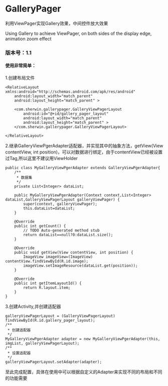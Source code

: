 # GalleryPager
利用ViewPager实现Gallery效果，中间控件放大效果

Using Gallery to achieve ViewPager, on both sides of the display edge, animation zoom effect

### 版本号：1.1

#### 使用非常简单：
1.创建布局文件
```
<RelativeLayout xmlns:android="http://schemas.android.com/apk/res/android"
    android:layout_width="match_parent"
    android:layout_height="match_parent" >

    <com.sherwin.gallerypager.GalleryViewPagerLayout
        android:id="@+id/gallery_pager_layout"
        android:layout_width="match_parent"
        android:layout_height="match_parent" >
    </com.sherwin.gallerypager.GalleryViewPagerLayout>

</RelativeLayout>
```
2.继承GalleryViewPgerAdapter适配器，并实现其中的抽象方法，getView(View contentView, int position)，可以对数据进行绑定，由于contentView已经被设置过Tag,所以这里不建议用ViewHolder
```
public class MyGalleryViewPgerAdapter extends GalleryViewPgerAdapter{
	/**
	 * 数据集
	 */
	private List<Integer> dataList;
	
	public MyGalleryViewPgerAdapter(Context context,List<Integer> dataList,GalleryViewPagerLayout galleryViewPager) {
		super(context, galleryViewPager);
		this.dataList=dataList;
	}

	@Override
	public int getCount() {
		// TODO Auto-generated method stub
		return dataList==null?0:dataList.size();
	}

	@Override
	public void getView(View contentView, int position) {
		ImageView imageView=(ImageView) contentView.findViewById(R.id.image);
		imageView.setImageResource(dataList.get(position));
	}

	@Override
	public int getItemLayoutId() {
		return R.layout.item;
	}
}
```
3.创建Activity,并创建适配器
```
galleryViewPagerLayout = (GalleryViewPagerLayout) findViewById(R.id.gallery_pager_layout);
/**
 * 创建适配器
 */
MyGalleryViewPgerAdapter adapter = new MyGalleryViewPgerAdapter(this, imgList, galleryViewPagerLayout);
/**
 * 设置适配器
 */
galleryViewPagerLayout.setAdapter(adapter);
```



至此完成配置，具体在使用中可以根据自定义的Adapter来实现不同的布局和不同的功能需要
